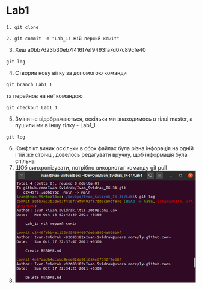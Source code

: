 # Lab1
   ```shell script
1. git clone
```
 ```shell script
2. git commit -m "Lab_1: мій перший коміт"
```
3. Хеш a0bb7623b30eb7f416f7ef9493fa7d07c89cfe40
 ```shell script
git log
```
4. Створив нову вітку за допомогою команди
 ```shell script
git branch Lab1_1
```
та перейнов на неї командою
 ```shell script
git checkout Lab1_1
```
5. Зміни не відображаються, оскільки ми знаходимось в гілці master, а пушили ми в іншу гілку - Lab1_1
 ```shell script
git log
```
6. Конфлікт виник оскільки в обох файлах була різна інфорація на одній і тій же стрічці, довелось редагувати вручну, щоб інформація була спільна
7. ЩОб синхронізувати, потрібно використат команду git pull
8. ![Screenshot_1.](https://github.com/Ivan-Svidrak/Ivan_Svidrak_IK-31/blob/main/Lab1/Screenshot_1.png "Screenshot_1")
